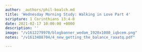 ```yaml
---
author: _authors/phil-boalch.md
title: 'Wednesday Morning Study: Walking in Love Part 4'
scripture: 1 Corinthians 13:4-8
date: 2021-02-17 10:00:00 +0000
description: ''
image: "/v1612279970/blogbanner_wedam_1920x1080_iqbcem.png"
notes: "/v1613488704/4_new_getting_the_balance_raaatq.pdf"

---
```

